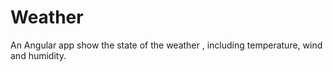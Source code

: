 # Weather

An Angular app show the state of the weather , including temperature, wind and humidity.
